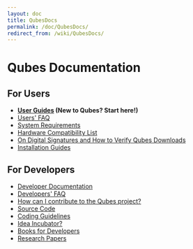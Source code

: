 ```yaml
---
layout: doc
title: QubesDocs
permalink: /doc/QubesDocs/
redirect_from: /wiki/QubesDocs/
---
```


Qubes Documentation
===================

For Users
---------

-   **[User Guides](/doc/UserDoc) (New to Qubes? Start here!)**
-   [Users' FAQ](/doc/UserFaq)
-   [System Requirements](/doc/SystemRequirements)
-   [Hardware Compatibility List](/doc/HCL)
-   [On Digital Signatures and How to Verify Qubes Downloads](/doc/VerifyingSignatures)
-   [Installation Guides](/doc/QubesDownloads)

For Developers
--------------

-   [Developer Documentation](/doc/SystemDoc)
-   [Developers' FAQ](/doc/DevelFaq)
-   [How can I contribute to the Qubes project?](/doc/ContributingHowto)
-   [Source Code](/doc/SourceCode)
-   [Coding Guidelines](/doc/CodingStyle)
-   [Idea Incubator?](/doc/IdeasIncubator)
-   [Books for Developers](/doc/DevelBooks)
-   [Research Papers](/doc/QubesResearch)

